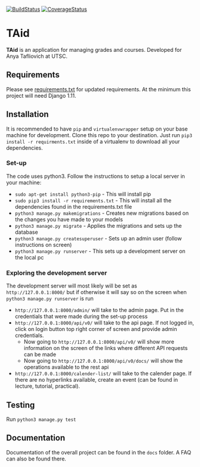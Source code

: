 [![BuildStatus](https://travis-ci.org/UTAid/TAidBackend.svg?branch=Django1.11)](https://travis-ci.org/UTAid/TAidBackend)
[![CoverageStatus](https://coveralls.io/repos/github/UTAid/TAidBackend/badge.svg?branch=Django1.11)](https://coveralls.io/github/UTAid/TAidBackend?branch=Django1.11)

# TAid

**TAid** is an application for managing grades and courses.
Developed for Anya Tafliovich at UTSC.


## Requirements

Please see [requirements.txt](requirements.txt) for updated requirements.
At the minimum this project will need Django 1.11.


## Installation

It is recommended to have `pip` and `virtualenvwrapper` setup on your base machine for development.
Clone this repo to your destination.
Just run `pip3 install -r requirments.txt` inside of a virtualenv to download all your dependencies.

### Set-up
The code uses python3. Follow the instructions to setup a local server in your machine:
* `sudo apt-get install python3-pip` - This will install pip
* `sudo pip3 install -r requirements.txt` - This will install all the dependencies found in the requirements.txt file
* `python3 manage.py makemigrations` - Creates new migrations based on the changes you have made to your models
* `python3 manage.py migrate` - Applies the migrations and sets up the database
* `python3 manage.py createsuperuser` - Sets up an admin user (follow instructions on screen)
* `python3 manage.py runserver` - This sets up a development server on the local pc

### Exploring the development server
The development server will most likely will be set as `http://127.0.0.1:8000/` but if otherwise it will say so on the screen when `python3 manage.py runserver` is run
* `http://127.0.0.1:8000/admin/` will take to the admin page. Put in the credentials that were made during the set-up process
* `http://127.0.0.1:8000/api/v0/` will take to the api page. If not logged in, click on login button top right corner of screen and provide admin credentials.
  * Now going to `http://127.0.0.1:8000/api/v0/` will show more information on the screen of the links where different API requests can be made
  * Now going to `http://127.0.0.1:8000/api/v0/docs/` will show the operations available to the rest api
* `http://127.0.0.1:8000/calender-list/` will take to the calender page. If there are no hyperlinks available, create an event (can be found in lecture, tutorial, practical).

## Testing
Run `python3 manage.py test`

## Documentation
Documentation of the overall project can be found in the `docs` folder. A FAQ can also be found there.

